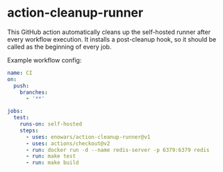 # action-cleanup-runner

This GitHub action automatically cleans up the self-hosted runner after every workflow execution. It installs a post-cleanup hook, so it should be called as the beginning of every job.

Example workflow config:
```yaml
name: CI
on:
  push:
    branches:
      - '**'

jobs:
  test:
    runs-on: self-hosted
    steps:
      - uses: enowars/action-cleanup-runner@v1
      - uses: actions/checkout@v2
      - run: docker run -d --name redis-server -p 6379:6379 redis
      - run: make test
      - run: make build
```
